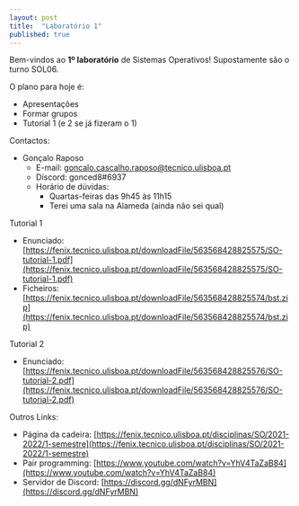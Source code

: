 ```yaml
---
layout: post
title:  "Laboratório 1"
published: true
---
```


Bem-vindos ao **1º laboratório** de Sistemas Operativos! Supostamente são o turno SOL06.

O plano para hoje é:
- Apresentações
- Formar grupos
- Tutorial 1 (e 2 se já fizeram o 1)

Contactos:
- Gonçalo Raposo
	- E-mail: [goncalo.cascalho.raposo@tecnico.ulisboa.pt](mailto:goncalo.cascalho.raposo@tecnico.ulisboa.pt)
	- Discord: gonced8#6937
	- Horário de dúvidas:
		- Quartas-feiras das 9h45 às 11h15
		- Terei uma sala na Alameda (ainda não sei qual)

Tutorial 1
- Enunciado: [https://fenix.tecnico.ulisboa.pt/downloadFile/563568428825575/SO-tutorial-1.pdf](https://fenix.tecnico.ulisboa.pt/downloadFile/563568428825575/SO-tutorial-1.pdf)
- Ficheiros: [https://fenix.tecnico.ulisboa.pt/downloadFile/563568428825574/bst.zip](https://fenix.tecnico.ulisboa.pt/downloadFile/563568428825574/bst.zip)

Tutorial 2
- Enunciado: [https://fenix.tecnico.ulisboa.pt/downloadFile/563568428825576/SO-tutorial-2.pdf](https://fenix.tecnico.ulisboa.pt/downloadFile/563568428825576/SO-tutorial-2.pdf)

Outros Links:
- Página da cadeira: [https://fenix.tecnico.ulisboa.pt/disciplinas/SO/2021-2022/1-semestre](https://fenix.tecnico.ulisboa.pt/disciplinas/SO/2021-2022/1-semestre)
- Pair programming: [https://www.youtube.com/watch?v=YhV4TaZaB84](https://www.youtube.com/watch?v=YhV4TaZaB84)
- Servidor de Discord: [https://discord.gg/dNFyrMBN](https://discord.gg/dNFyrMBN)
